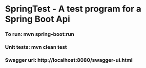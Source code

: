 # SpringTest - A test program for a Spring Boot Api

### To run: mvn spring-boot:run

### Unit tests: mvn clean test

### Swagger url: http://localhost:8080/swagger-ui.html
